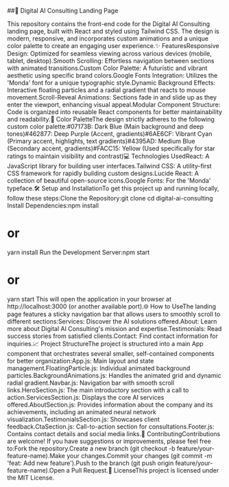 ##🚀 Digital AI Consulting Landing Page

This repository contains the front-end code for the Digital AI Consulting landing page, built with React and styled using Tailwind CSS. The design is modern, responsive, and incorporates custom animations and a unique color palette to create an engaging user experience.✨ FeaturesResponsive Design: Optimized for seamless viewing across various devices (mobile, tablet, desktop).Smooth Scrolling: Effortless navigation between sections with animated transitions.Custom Color Palette: A futuristic and vibrant aesthetic using specific brand colors.Google Fonts Integration: Utilizes the 'Monda' font for a unique typographic style.Dynamic Background Effects: Interactive floating particles and a radial gradient that reacts to mouse movement.Scroll-Reveal Animations: Sections fade in and slide up as they enter the viewport, enhancing visual appeal.Modular Component Structure: Code is organized into reusable React components for better maintainability and readability.🎨 Color PaletteThe design strictly adheres to the following custom color palette:#07173B: Dark Blue (Main background and deep tones)#462877: Deep Purple (Accent, gradients)#6AE6CF: Vibrant Cyan (Primary accent, highlights, text gradients)#4395AD: Medium Blue (Secondary accent, gradients)#FACC15: Yellow (Used specifically for star ratings to maintain visibility and contrast)💻 Technologies UsedReact: A JavaScript library for building user interfaces.Tailwind CSS: A utility-first CSS framework for rapidly building custom designs.Lucide React: A collection of beautiful open-source icons.Google Fonts: For the 'Monda' typeface.🛠️ Setup and InstallationTo get this project up and running locally, follow these steps:Clone the Repository:git clone <repository-url>
cd digital-ai-consulting
Install Dependencies:npm install
# or
yarn install
Run the Development Server:npm start
# or
yarn start
This will open the application in your browser at http://localhost:3000 (or another available port).🌐 How to UseThe landing page features a sticky navigation bar that allows users to smoothly scroll to different sections:Services: Discover the AI solutions offered.About: Learn more about Digital AI Consulting's mission and expertise.Testimonials: Read success stories from satisfied clients.Contact: Find contact information for inquiries.📈 Project StructureThe project is structured into a main App component that orchestrates several smaller, self-contained components for better organization:App.js: Main layout and state management.FloatingParticle.js: Individual animated background particles.BackgroundAnimations.js: Handles the animated grid and dynamic radial gradient.Navbar.js: Navigation bar with smooth scroll links.HeroSection.js: The main introductory section with a call to action.ServicesSection.js: Displays the core AI services offered.AboutSection.js: Provides information about the company and its achievements, including an animated neural network visualization.TestimonialsSection.js: Showcases client feedback.CtaSection.js: Call-to-action section for consultations.Footer.js: Contains contact details and social media links.🤝 ContributingContributions are welcome! If you have suggestions or improvements, please feel free to:Fork the repository.Create a new branch (git checkout -b feature/your-feature-name).Make your changes.Commit your changes (git commit -m 'feat: Add new feature').Push to the branch (git push origin feature/your-feature-name).Open a Pull Request.📄 LicenseThis project is licensed under the MIT License.
